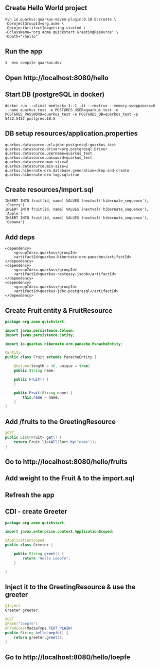 ## Create Hello World project
```
mvn io.quarkus:quarkus-maven-plugin:0.18.0:create \
-DprojectGroupId=org.acme \
-DprojectArtifactId=getting-started \
-DclassName="org.acme.quickstart.GreetingResource" \
-Dpath="/hello"
```
## Run the app
```bash
$  mvn compile quarkus:dev
```

## Open http://localhost:8080/hello

## Start DB (postgreSQL in docker)
```
docker run --ulimit memlock=-1:-1 -it --rm=true --memory-swappiness=0 --name quarkus_test -e POSTGRES_USER=quarkus_test -e POSTGRES_PASSWORD=quarkus_test -e POSTGRES_DB=quarkus_test -p 5432:5432 postgres:10.5
```

## DB setup resources/application.properties
```
quarkus.datasource.url=jdbc:postgresql:quarkus_test
quarkus.datasource.driver=org.postgresql.Driver
quarkus.datasource.username=quarkus_test
quarkus.datasource.password=quarkus_test
quarkus.datasource.max-size=8
quarkus.datasource.min-size=2
quarkus.hibernate-orm.database.generation=drop-and-create
quarkus.hibernate-orm.log.sql=true
```

## Create resources/import.sql
```
INSERT INTO fruit(id, name) VALUES (nextval('hibernate_sequence'), 'Cherry')
INSERT INTO fruit(id, name) VALUES (nextval('hibernate_sequence'), 'Apple')
INSERT INTO fruit(id, name) VALUES (nextval('hibernate_sequence'), 'Banana')
```

## Add deps
```
<dependency>
    <groupId>io.quarkus</groupId>
    <artifactId>quarkus-hibernate-orm-panache</artifactId>
</dependency>
<dependency>
    <groupId>io.quarkus</groupId>
    <artifactId>quarkus-resteasy-jsonb</artifactId>
</dependency>
<dependency>
    <groupId>io.quarkus</groupId>
    <artifactId>quarkus-jdbc-postgresql</artifactId>
</dependency>
```

## Create Fruit entity & FruitResource
```java
package org.acme.quickstart;

import javax.persistence.Column;
import javax.persistence.Entity;

import io.quarkus.hibernate.orm.panache.PanacheEntity;

@Entity
public class Fruit extends PanacheEntity {

    @Column(length = 40, unique = true)
    public String name;

    public Fruit() {
    }

    public Fruit(String name) {
        this.name = name;
    }
}
```


## Add /fruits to the GreetingResource
```java
@GET
public List<Fruit> get() {
    return Fruit.listAll(Sort.by("name"));
}
```

## Go to http://localhost:8080/hello/fruits

## Add weight to the Fruit & to the import.sql

## Refresh the app

## CDI - create Greeter
```java
package org.acme.quickstart;

import javax.enterprise.context.ApplicationScoped;

@ApplicationScoped
public class Greeter {

    public String greet() {
        return "Hello Loepfe";
    }

}
```

## Inject it to the GreetingResource & use the greeter
```java
@Inject
Greeter greeter;

@GET
@Path("loepfe")
@Produces(MediaType.TEXT_PLAIN)
public String helloLoepfe() {
    return greeter.greet();
}
```
## Go to http://localhost:8080/hello/loepfe
